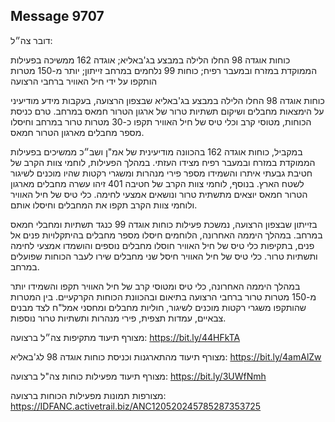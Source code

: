 ## Message 9707

דובר צה״ל:

כוחות אוגדה 98 החלו הלילה במבצע בג'באליא; אוגדה 162 ממשיכה בפעילות הממוקדת במזרח ובמעבר רפיח; כוחות 99 נלחמים במרחב זייתון; יותר מ-150 מטרות הותקפו על ידי חיל האוויר ברחבי הרצועה

כוחות אוגדה 98 החלו הלילה במבצע בג'באליא שבצפון הרצועה, בעקבות מידע מודיעיני על הימצאות מחבלים ושיקום תשתיות טרור של ארגון הטרור חמאס במרחב.
טרם כניסת הכוחות, מטוסי קרב וכלי טיס של חיל האוויר תקפו כ-30 מטרות טרור במרחב וחיסלו מספר מחבלים מארגון הטרור חמאס. 

במקביל, כוחות אוגדה 162 בהכוונה מודיעינית של אמ"ן ושב״כ ממשיכים בפעילות הממוקדת במזרח ובמעבר רפיח מצידו העזתי.
במהלך הפעילות, לוחמי צוות הקרב של חטיבת גבעתי איתרו והשמידו מספר פירי מנהרות ומשגרי רקטות שהיו מוכנים לשיגור לשטח הארץ.
בנוסף, לוחמי צוות הקרב של חטיבה 401 זיהו עשרה מחבלים מארגון הטרור חמאס יוצאים מתשתית טרור ונושאים אמצעי לחימה. כלי טיס של חיל האוויר ולוחמי צוות הקרב תקפו את המחבלים וחיסלו אותם.

בזייתון שבצפון הרצועה, נמשכת פעילות כוחות אוגדה 99 כנגד תשתיות ומחבלי חמאס במרחב. 
במהלך היממה האחרונה, הלוחמים חיסלו מספר מחבלים בהיתקלויות פנים אל פנים, בתקיפות כלי טיס של חיל האוויר חוסלו מחבלים נוספים והושמדו אמצעי לחימה ותשתיות טרור. 
כלי טיס של חיל האוויר חיסל שני מחבלים שירו לעבר הכוחות שפועלים במרחב. 

במהלך היממה האחרונה, כלי טיס ומטוסי קרב של חיל האוויר תקפו והשמידו יותר מ-150 מטרות טרור ברחבי הרצועה בתיאום ובהכוונת הכוחות הקרקעיים. 
בין המטרות שהותקפו משגרי רקטות מוכנים לשיגור, חוליות מחבלים ומחסני אמל"ח לצד מבנים צבאיים, עמדות תצפית, פירי מנהרות ותשתיות טרור נוספות.

מצורף תיעוד מתקיפות צה״ל ברצועה: https://bit.ly/44HFkTA

מצורף תיעוד מהתארגנות וכניסת כוחות אוגדה 98 לג'באליא: https://bit.ly/4amAlZw

מצורף תיעוד מפעילות כוחות צה"ל ברצועה: https://bit.ly/3UWfNmh

מצורפות תמונות מפעילות הכוחות ברצועה: https://IDFANC.activetrail.biz/ANC120520245785287353725

